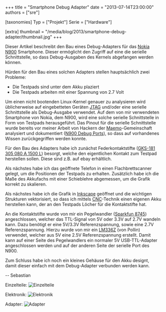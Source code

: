 +++
title = "Smartphone Debug Adapter"
date = "2013-07-14T23:00:00"
authors = ["sre"]

[taxonomies]
Typ = ["Projekt"]
Serie = ["Hardware"]

[extra]
thumbnail = "/media/blog/2013/smartphone-debug-adapter/thumbnail.jpg"
+++

Dieser Artikel beschreibt den Bau eines Debug-Adapters für das [Nokia
N900](https://en.wikipedia.org/wiki/Nokia_N900) Smartphone. Dieser ermöglicht
den Zugriff auf eine die serielle Schnittstelle, so dass Debug-Ausgaben des
Kernels abgefangen werden können.

Hürden für den Bau eines solchen Adapters stellen hauptsächlich zwei Probleme:

* Die Testpads sind unter dem Akku plaziert
* Die Testpads arbeiten mit einer Spannung von 2.7 Volt

Um einen nicht bootenden Linux-Kernel genauer zu analysieren wird üblicherweise
auf eingebetteten Geräten [JTAG](https://en.wikipedia.org/wiki/JTAG) und/oder
eine serielle Schnittstelle als Debug-Ausgabe verwendet. Auf dem von mir
verwendeten Smartphone von Nokia, dem N900, wird eine solche serielle
Schnittstelle in Form von Testpads herausgeführt. Das Pinout für die serielle
Schnittstelle wurde bereits vor meiner Arbeit von Hackern der
[Maemo](http://maemo.org/)-Gemeinschaft analysiert und dokumentiert ([N900
Debug Ports](http://wiki.maemo.org/N900_Hardware_Hacking#Debug_ports)), so dass
auf vorhandenes Wissen zurückgegriffen werden konnte.

Für den Bau des Adapters habe ich zunächst Federkontaktstifte ([GKS-181 305 080
A 1500 L](http://www.ingun.de/media/pdf/ks/gks_de/gks-181-d.pdf)) besorgt,
welche den eigentlichen Kontakt zum Testpad herstellen sollen. Diese sind z.B.
auf ebay erhältlich.

Als nächstes habe ich das geöffnete Telefon in einen Flachbrettscanner gelegt,
um die Positionen der Testpads zu erhalten. Zusätzlich habe ich die Maße des
Akkufachs mit einer Schieblehre abgemessen, um die Grafik korrekt zu skalieren.

Als nächstes habe ich die Grafik in [Inkscape](http://inkscape.org/) geöffnet
und die wichtigen Strukturen vektorisiert, so dass ich mittels
[CNC](https://en.wikipedia.org/wiki/CNC)-Technik einen eigenen Akku herstellen
kann, der an den Testpads Löcher für die Kontaktstifte hat.

An die Kontaktstifte wurde von mir ein Pegelwandler ([Sparkfun
8745](https://www.sparkfun.com/products/8745)) angeschlossen, welcher das
TTL-Signal von 5V oder 3.3V auf 2.7V wandeln kann.  Dazu benötigt er eine
5V/3.3V Referenzspannung, sowie eine 2.7V Referenzspannung. Hierzu wurde von
mir ein [LM336Z](http://www.linear.com/docs/1818) (von Pollin) verwendet,
welcher aus 5V eine 2.5V Referenzspannung erstellt. Damit kann auf einer Seite
des Pegelwandlers ein normaler 5V USB-TTL-Adapter angeschlossen werden und auf
der anderen Seite der serielle Port des N900.

Zum Schluss habe ich noch ein kleines Gehäuse für den Akku designt, damit
dieser einfach mit dem Debug-Adapter verbunden werden kann.

-- Sebastian

Einzelteile:
![Einzelteile](/media/blog/2013/smartphone-debug-adapter/0001.jpg)

Elektronik:
![Elektronik](/media/blog/2013/smartphone-debug-adapter/0002.jpg)

Adapter:
![Adapter](/media/blog/2013/smartphone-debug-adapter/0003.jpg)
